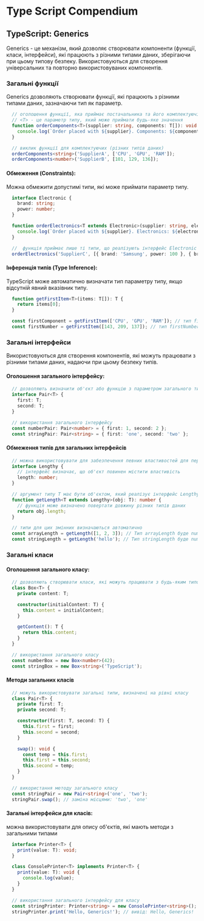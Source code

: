 # Type Script Compendium

## TypeScript: Generics

Generics - це механізм, який дозволяє створювати компоненти (функції, класи, інтерфейси), які працюють з різними типами даних, зберігаючи при цьому типову безпеку. 
Використовуються для створення універсальних та повторно використовуваних компонентів.

### Загальні функції

Generics дозволяють створювати функції, які працюють з різними типами даних, зазначаючи тип як параметр.

```typescript
  // оголошення функції, яка приймає постачальника та його комплектуючі
  // <T> - це параметр типу, який може приймати будь-яке значення
  function orderComponents<T>(supplier: string, components: T[]): void {
    console.log(`Order placed with ${supplier}. Components: ${components.join(', ')}`);
  }

  // виклик функції для комплектуючих (різних типів даних)
  orderComponents<string>('SupplierA', ['CPU', 'GPU', 'RAM']);
  orderComponents<number>('SupplierB', [101, 129, 136]);
```

#### Обмеження (Constraints):

Можна обмежити допустимі типи, які може приймати параметр типу. 

```typescript
  interface Electronic {
    brand: string;
    power: number;
  }

  function orderElectronics<T extends Electronic>(supplier: string, electronics: T[]): void {
    console.log(`Order placed with ${supplier}. Electronics: ${electronics.map(e => e.brand).join(', ')}`);
  }

  //  функція приймає лише ті типи, що реалізують інтерфейс Electronic
  orderElectronics('SupplierC', [{ brand: 'Samsung', power: 100 }, { brand: 'Sony', power: 120 }]);
```

#### Інференція типів (Type Inference):

TypeScript може автоматично визначати тип параметру типу, якщо відсутній явний вказівник типу.

```typescript
  function getFirstItem<T>(items: T[]): T {
    return items[0];
  }

  const firstComponent = getFirstItem(['CPU', 'GPU', 'RAM']); // тип firstComponent буде string
  const firstNumber = getFirstItem([143, 209, 137]); // тип firstNumber буде number
```

### Загальні інтерфейси

Використовуються для створення компонентів, які можуть працювати з різними типами даних, надаючи при цьому безпеку типів.

#### Оголошення загального інтерфейсу:

```typescript
  // дозволяють визначити об'єкт або функцію з параметром загального типу
  interface Pair<T> {
    first: T;
    second: T;
  }

  // використання загального інтерфейсу
  const numberPair: Pair<number> = { first: 1, second: 2 };
  const stringPair: Pair<string> = { first: 'one', second: 'two' };
```

#### Обмеження типів для загальних інтерфейсів

```typescript
  // можна використовувати для забезпечення певних властивостей для переданих типів
  interface Lengthy {
    // інтерфейс визначає, що об'єкт повинен містити властивість 
    length: number;
  }

  // аргумент типу T має бути об'єктом, який реалізує інтерфейс Lengthy
  function getLength<T extends Lengthy>(obj: T): number {
    // функція може визначено повертати довжину різних типів даних
    return obj.length;
  }

  // типи для цих змінних визначаються автоматично
  const arrayLength = getLength([1, 2, 3]); // Тип arrayLength буде number
  const stringLength = getLength('hello'); // Тип stringLength буде number
```

### Загальні класи

#### Оголошення загального класу:

```typescript
  // дозволяють створювати класи, які можуть працювати з будь-яким типом даних
  class Box<T> {
    private content: T;

    constructor(initialContent: T) {
      this.content = initialContent;
    }

    getContent(): T {
      return this.content;
    }
  }

  // використання загального класу
  const numberBox = new Box<number>(42);
  const stringBox = new Box<string>('TypeScript');

```

#### Методи загальних класів

```typescript
  // можуть використовувати загальні типи, визначені на рівні класу
  class Pair<T> {
    private first: T;
    private second: T;

    constructor(first: T, second: T) {
      this.first = first;
      this.second = second;
    }

    swap(): void {
      const temp = this.first;
      this.first = this.second;
      this.second = temp;
    }
  }

  // використання методу загального класу
  const stringPair = new Pair<string>('one', 'two');
  stringPair.swap(); // заміна місцями: 'two', 'one'
```

#### Загальні інтерфейси для класів:

можна використовувати для опису об'єктів, які мають методи з загальними типами

```typescript
  interface Printer<T> {
    print(value: T): void;
  }

  class ConsolePrinter<T> implements Printer<T> {
    print(value: T): void {
      console.log(value);
    }
  }

  // використання загального інтерфейсу для класу
  const stringPrinter: Printer<string> = new ConsolePrinter<string>();
  stringPrinter.print('Hello, Generics!'); // вивід: Hello, Generics!
```







